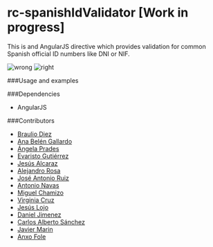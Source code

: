 # rc-spanishIdValidator [Work in progress] 

This is and AngularJS directive which provides validation for common Spanish official ID numbers like DNI or NIF.


![wrong](https://dl.dropboxusercontent.com/u/759388/wrong.png)
![right](https://dl.dropboxusercontent.com/u/759388/ok.png)


###Usage and examples


###Dependencies
* AngularJS

###Contributors
* [Braulio Diez](https://github.com/brauliodiez)
* [Ana Belén Gallardo](https://github.com/anenchu) 
* [Ángela Prades](https://github.com/AngelaPrades) 
* [Evaristo Gutiérrez](https://github.com/varyvol)
* [Jesús Alcaraz](https://github.com/jesus751990)
* [Alejandro Rosa](https://github.com/arp82)
* [José Antonio Ruiz](https://github.com/JoseAntonioRuiz)
* [Antonio Navas](https://github.com/antonionavas)
* [Miguel Chamizo](https://github.com/MiguelChamizo)
* [Virginia Cruz](https://github.com/virgy87)
* [Jesús Lojo](https://github.com/jesusweb)
* [Daniel Jimenez](https://github.com/enterdanix)
* [Carlos Alberto Sánchez](https://github.com/casaki)
* [Javier Marin](https://github.com/javiermarin)
* [Anxo Fole](https://github.com/anxofole)
